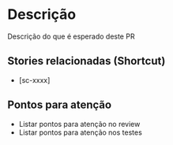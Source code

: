 # Descrição
Descrição do que é esperado deste PR


## Stories relacionadas (Shortcut)
- [sc-xxxx]


## Pontos para atenção
- Listar pontos para atenção no review
- Listar pontos para atenção nos testes
